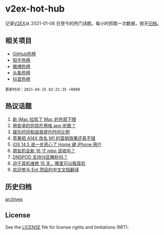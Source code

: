 # v2ex-hot-hub

 记录[V2EX](https://www.v2ex.com/)从 2021-01-06 日至今的热门话题。每小时抓取一次数据，按天[归档](archives)。
 
 ## 相关项目

- [GitHub热榜](https://github.com/lonnyzhang423/github-hot-hub)
- [知乎热榜](https://github.com/lonnyzhang423/zhihu-hot-hub)
- [微博热榜](https://github.com/lonnyzhang423/weibo-hot-hub)
- [头条热榜](https://github.com/lonnyzhang423/toutiao-hot-hub)
- [抖音热榜](https://github.com/lonnyzhang423/douyin-hot-hub)


 `更新时间：2021-04-25 02:21:35 +0800`

## 热议话题

1. [新 iMac 拉低了 Mac 的外观下限](https://www.v2ex.com/t/772987)
1. [用安卓的你现在用啥 app 听歌？](https://www.v2ex.com/t/772935)
1. [娱乐时间和自我提升时间比例](https://www.v2ex.com/t/772866)
1. [苹果把 A14X 改名 M1 的营销效果还真不错](https://www.v2ex.com/t/772919)
1. [iOS 14.5 进一步恶心了 Home 键 iPhone 用户](https://www.v2ex.com/t/772926)
1. [朋友的全新 16 寸 mbp 该收吗？](https://www.v2ex.com/t/772961)
1. [DNSPOD 支持分区解析吗？](https://www.v2ex.com/t/772872)
1. [迫于耳机维修 15 天，哪里可以租耳机](https://www.v2ex.com/t/772892)
1. [欢迎参与 Ent 项目的中文文档翻译](https://www.v2ex.com/t/772915)

## 历史归档

[archives](archives)

## License

See the [LICENSE](LICENSE) file for license rights and limitations (MIT).
